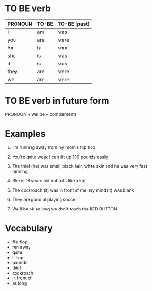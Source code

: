 # TO BE verb

|PRONOUN  |  TO-BE    |  TO-BE (past)|
|-------- |  -------- |  ----------- |
|I        |  am       |  was         |
|you      |  are      |  were        |
|he       |  is       |  was         |
|she      |  is       |  was         |
|it       |  is       |  was         |
|they     |  are      |  were        |
|we       |  are      |  were        |


# TO BE verb in future form

PRONOUN + will be + complements


# Examples

1. I'm running away from my mom's flip flop

2. You're quite weak I can lift up 100 pounds easily

3. The thief (he) was small, black hair, white skin and he was very fast running

4. She is 18 years old but acts like a kid

5. The cockroach (it) was in front of me, my mind (it) was blank

6. They are good at playing soccer

7. We'll be ok as long we don't touch the RED BUTTON.


# Vocabulary

- flip flop
- run away
- quite
- lift up
- pounds
- thief
- cockroach
- in front of
- as long
